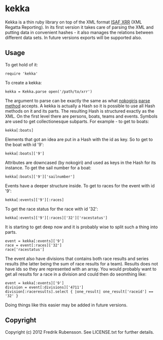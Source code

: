kekka
=====

Kekka is a thin ruby library on top of the XML format [ISAF XRR](http://www.sailing.org/xml) (XML Regatta Reporting). In its first version it takes care of parsing the XML and putting data in convenient hashes - it also manages the relations between different data sets. In future versions exports will be supported also.


Usage
-----

To get hold of it:

    require 'kekka'

To create a kekka:

    kekka = Kekka.parse open('/path/to/xrr')

The argument to parse can be exactly the same as what [nokogiris](http://nokogiri.org/) [parse method](http://nokogiri.org/Nokogiri/XML/Document.html#method-c-parse) accepts. A kekka is actually a Hash so it is possible to use all Hash methods on it and its parts. The resulting Hash is structured exactly as the XML. On the first level there are persons, boats, teams and events. Symbols are used to get collectionesque subparts. For example - to get to boats:

    kekka[:boats]

Elements that got an idea are put in a Hash with the id as key. So to get to the boat with id '9':

    kekka[:boats]['9']

Attributes are downcased (by nokogiri) and used as keys in the Hash for its instance. To get the sail number for a boat:

    kekka[:boats]['9']['sailnumber']

Events have a deeper structure inside. To get to races for the event with id '9':

    kekka[:events]['9'][:races]

To get the race status for the race with id '32':

    kekka[:events]['9'][:races]['32']['racestatus']

It is starting to get deep now and it is probably wise to split such a thing into parts.

    event = kekka[:events]['9']
    race = event[:races]['32']
    race['racestatus']

The event also have divisions that contains both race results and series results (the latter being the sum of race results for a team). Results does not have ids so they are represented with an array. You would probably want to get all results for a race in a division and could then do seomthing like:

    event = kekka[:events]['9']
    division = event[:divisions]['4711']
    division[:raceresults].select { |one_result| one_result['raceid'] == '32' }

Doing things like this easier may be added in future versions.


Copyright
---------

Copyright (c) 2012 Fredrik Rubensson. See LICENSE.txt for further details.

